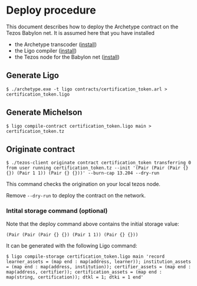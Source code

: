 # Deploy procedure

This document describes how to deploy the Archetype contract on the Tezos Babylon net. It is assumed here that you have installed
- the Archetype transcoder ([install](https://docs.archetype-lang.org/getting-started-1))
- the Ligo compiler ([install](https://ligolang.org/docs/intro/installation/))
- the Tezos node for the Babylon net ([install](https://tezos.gitlab.io/introduction/howtoget.html))

## Generate Ligo

```$ ./archetype.exe -t ligo contracts/certification_token.arl > certification_token.ligo```

## Generate Michelson

```$ ligo compile-contract certification_token.ligo main > certification_token.tz```

## Originate contract

```$ ./tezos-client originate contract certification_token transferring 0 from user running certification_token.tz --init '(Pair (Pair (Pair {} {}) (Pair 1 1)) (Pair {} {}))' --burn-cap 13.204 --dry-run```

This command checks the origination on your local tezos node.

Remove `--dry-run` to deploy the contract on the network.

### Intital storage command (optional)
Note that the deploy command above contains the initial storage value:

`(Pair (Pair (Pair {} {}) (Pair 1 1)) (Pair {} {}))`

It can be generated with the following Ligo command:

```$ ligo compile-storage certification_token.ligo main 'record learner_assets = (map end : map(address, learner)); institution_assets = (map end : map(address, institution)); certifier_assets = (map end : map(address, certifier)); certification_assets = (map end : map(string, certification)); dtkl = 1; dtki = 1 end'```


